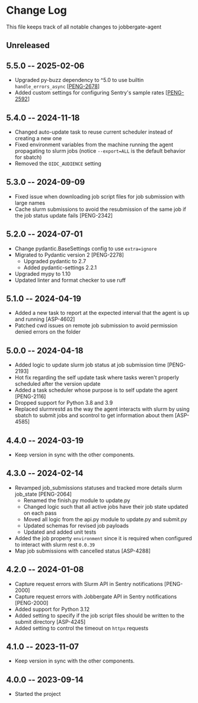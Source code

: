 # Change Log

This file keeps track of all notable changes to jobbergate-agent

## Unreleased


## 5.5.0 -- 2025-02-06
- Upgraded py-buzz dependency to ^5.0 to use builtin `handle_errors_async` [[PENG-2678](https://sharing.clickup.com/t/h/c/18022949/PENG-2678/M7PTQRUNIW5T2NK)]
- Added custom settings for configuring Sentry's sample rates [[PENG-2592](https://sharing.clickup.com/t/h/c/18022949/PENG-2592/QQUQ1ABLAP6QSYX)]

## 5.4.0 -- 2024-11-18

- Changed auto-update task to reuse current scheduler instead of creating a new one
- Fixed environment variables from the machine running the agent propagating to slurm jobs (notice `--export=ALL` is the default behavior for sbatch)
- Removed the `OIDC_AUDIENCE` setting

## 5.3.0 -- 2024-09-09

- Fixed issue when downloading job script files for job submission with large names
- Cache slurm submissions to avoid the resubmission of the same job if the job status update fails [PENG-2342]

## 5.2.0 -- 2024-07-01
- Change pydantic.BaseSettings config to use `extra=ignore`
- Migrated to Pydantic version 2 [PENG-2278]
  - Upgraded pydantic to 2.7
  - Added pydantic-settings 2.2.1
- Upgraded mypy to 1.10
- Updated linter and format checker to use ruff

## 5.1.0 -- 2024-04-19

- Added a new task to report at the expected interval that the agent is up and running [ASP-4602]
- Patched cwd issues on remote job submission to avoid permission denied errors on the folder

## 5.0.0 -- 2024-04-18

- Added logic to update slurm job status at job submission time [PENG-2193]
- Hot fix regarding the self update task where tasks weren't properly scheduled after the version update
- Added a task scheduler whose purpose is to self update the agent [PENG-2116]
- Dropped support for Python 3.8 and 3.9
- Replaced slurmrestd as the way the agent interacts with slurm by using sbatch to submit jobs and scontrol to get information about them [ASP-4585]

## 4.4.0 -- 2024-03-19

- Keep version in sync with the other components.

## 4.3.0 -- 2024-02-14

- Revamped job_submissions statuses and tracked more details slurm job_state [PENG-2064]
  - Renamed the finish.py module to update.py
  - Changed logic such that all active jobs have their job state updated on each pass
  - Moved all logic from the api.py module to update.py and submit.py
  - Updated schemas for revised job payloads
  - Updated and added unit tests
- Added the job property `environment` since it is required when configured to interact with slurm rest `0.0.39`
- Map job submissions with cancelled status [ASP-4288]

## 4.2.0 -- 2024-01-08

- Capture request errors with Slurm API in Sentry notifications [PENG-2000]
- Capture request errors with Jobbergate API in Sentry notifications [PENG-2000]
- Added support for Python 3.12
- Added setting to specify if the job script files should be written to the submit directory [ASP-4245]
- Added setting to control the timeout on `httpx` requests

## 4.1.0 -- 2023-11-07

- Keep version in sync with the other components.

## 4.0.0 -- 2023-09-14

- Started the project
